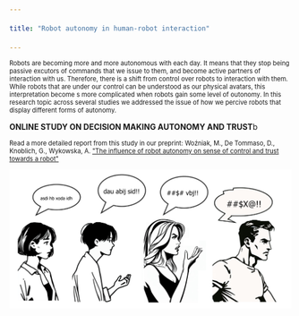 ```yaml
---

title: "Robot autonomy in human-robot interaction"

---
```


<p style="font-size: 80%;">Robots are becoming more and more autonomous with each day. It means that they stop being passive excutors of commands that we issue to them, and become active partners of interaction with us. Therefore, there is a shift from control over robots to interaction with them. While robots that are under our control can be understood as our physical avatars, this interpretation become s more complicated when robots gain some level of outonomy. In this research topic across several studies we addressed the issue of how we percive robots that display different forms of autonomy.</p>

<p><b>ONLINE STUDY ON DECISION MAKING AUTONOMY AND TRUST</b>b</p>
<p style="font-size: 80%;">Read a more detailed report from this study in our preprint: Woźniak, M., De Tommaso, D., Knoblich, G., Wykowska, A. <a href="https://osf.io/preprints/psyarxiv/xxxxxx"  target="_blank">"The influence of robot autonomy on sense of control and trust towards a robot"</a> </p>

<img src="/assets/images/Chinese whispers2.png">
